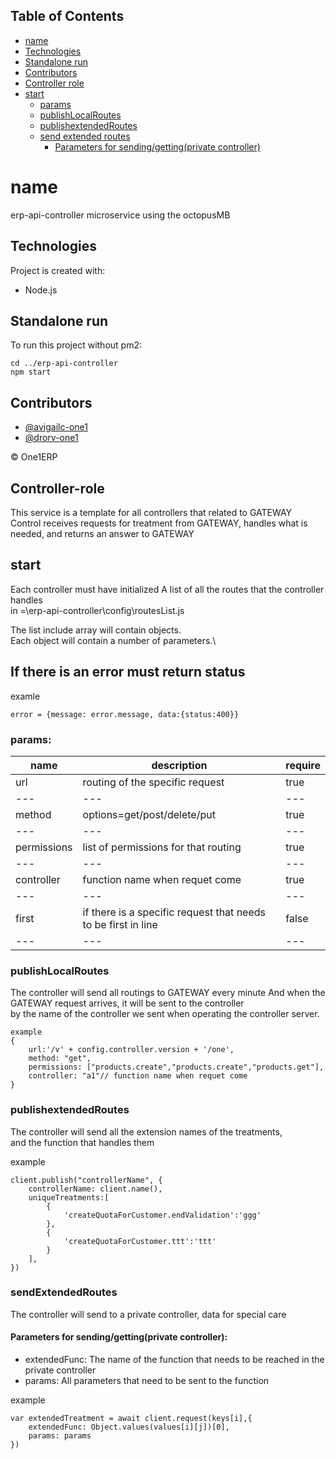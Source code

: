 ## Table of Contents

* [ name ](#name)
* [ Technologies ](#Technologies)
* [ Standalone run ](#Standalone-run)
* [ Contributors ](#Contributors)
* [ Controller role ](#Controller-role)
* [ start ](#start)
    * [ params ](#params)
    * [ publishLocalRoutes ](#publishLocalRoutes)
    * [ publishextendedRoutes ](#publishextendedRoutes)
    * [ send extended routes ](#sendExtendedRoutes)
        * [ Parameters for sending/getting(private controller) ](#Parameters)

    

<a name="name"></a>

# name

erp-api-controller microservice using the octopusMB 

<a name="Technologies"></a>

## Technologies

Project is created with:
* Node.js

<a name="Standalone-run"></a>

## Standalone run

To run this project without pm2:
```
cd ../erp-api-controller
npm start
```

<a name="Contributors"></a>

## Contributors

- [@avigailc-one1](https://github.com/avigailc-one1)
- [@drorv-one1](https://github.com/drorv-one1)

&copy; One1ERP

<a name="Controller-role"></a>

## Controller-role
This service is a template for all controllers that related to GATEWAY \
Control receives requests for treatment from GATEWAY, handles what is needed, and returns an answer to GATEWAY

<a name="start"></a>

## start
Each controller must have initialized A list of all the routes that the controller handles\
in =\erp-api-controller\config\routesList.js

The list include array will contain objects.\
Each object will contain a number of parameters.\

## If there is an error must return status
examle
```
error = {message: error.message, data:{status:400}}
```

<a name="params"></a>

### params:

name | description | require|
--- | --- | --- | 
url | routing of the specific request | true
--- | --- | --- | 
method | options=get/post/delete/put | true
--- | --- | --- | 
permissions | list of permissions for that routing | true
--- | --- | --- | 
controller | function name when requet come | true
--- | --- | --- | 
first | if there is a specific request that needs to be first in line | false
--- | --- | --- | 

<a name="publishLocalRoutes"></a>

### publishLocalRoutes

The controller will send all routings to GATEWAY every minute
And when the GATEWAY request arrives, it will be sent to the controller\
by the name of the controller we sent when operating the controller server.

```
example
{
    url:'/v' + config.controller.version + '/one',
    method: "get",
    permissions: ["products.create","products.create","products.get"],
    controller: "a1"// function name when requet come
}
```

<a name="publishextendedRoutes"></a>

### publishextendedRoutes

The controller will send all the extension names of the treatments,\
and the function that handles them

example
```
client.publish("controllerName", {
    controllerName: client.name(),
    uniqueTreatments:[
        {
            'createQuotaForCustomer.endValidation':'ggg'
        },
        {
            'createQuotaForCustomer.ttt':'ttt'
        }
    ],
})
```

<a name="sendExtendedRoutes"></a>

### sendExtendedRoutes

The controller will send to a private controller, data for special care

<a name="Parameters"></a>

#### Parameters for sending/getting(private controller):

* extendedFunc: The name of the function that needs to be reached in the private controller
* params: All parameters that need to be sent to the function

example
```
var extendedTreatment = await client.request(keys[i],{
    extendedFunc: Object.values(values[i][j])[0],
    params: params
})
```
